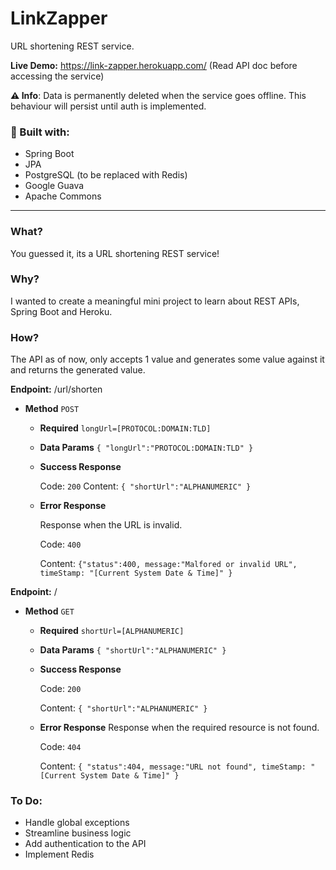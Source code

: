 # LinkZapper
URL shortening REST service.

**Live Demo:** https://link-zapper.herokuapp.com/ (Read API doc before accessing the service)

**⚠️ Info**: Data is permanently deleted when the service goes offline. This behaviour will persist until auth is implemented.

### 🧰 Built with:

- Spring Boot
- JPA
- PostgreSQL (to be replaced with Redis)
- Google Guava
- Apache Commons

_______________________________________________________________________________________________________________________________________________________________

### What?
 You guessed it, its a URL shortening REST service!
 
 ### Why?
 I wanted to create a meaningful mini project to learn about REST APIs, Spring Boot and Heroku.
 
 ### How?
 
 The API as of now, only accepts 1 value and generates some value against it and returns the generated value.
 
 **Endpoint:** /url/shorten
 

* **Method**
`POST`
     
     * **Required**
    `longUrl=[PROTOCOL:DOMAIN:TLD]`
    
    - **Data Params**
    `{ "longUrl":"PROTOCOL:DOMAIN:TLD" }`
    
    - **Success Response**
    
         Code: `200`
         Content: `{ "shortUrl":"ALPHANUMERIC" }`
    
    - **Error Response**
    
        Response when the URL is invalid.
  
         Code: `400`
         
         Content: `{"status":400, message:"Malfored or invalid URL", timeStamp: "[Current System Date & Time]" }`
    
    
    
    
    
    
 **Endpoint:** /

* **Method**
`GET`
     
     * **Required**
        `shortUrl=[ALPHANUMERIC]`
    
    - **Data Params**
       `{ "shortUrl":"ALPHANUMERIC" }`
    
    - **Success Response**
    
        Code: `200`
        
        Content: `{ "shortUrl":"ALPHANUMERIC" }`
    
    - **Error Response**
        Response when the required resource is not found.
    
        Code: `404`
    
        Content: `{ "status":404, message:"URL not found", timeStamp: "[Current System Date & Time]" }`
    
    
    
    


### To Do:
- Handle global exceptions
- Streamline business logic
- Add authentication to the API
- Implement Redis
